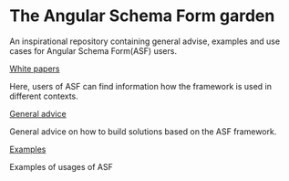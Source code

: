 # The Angular Schema Form garden
An inspirational repository containing general advise, examples and use cases for Angular Schema Form(ASF) users.


[White papers](https://github.com/OptimalBPM/angular-schema-form-garden/edit/master/white_papers/README.md)

Here, users of ASF can find information how the framework is used in different contexts.

[General advice](https://github.com/OptimalBPM/angular-schema-form-garden/edit/master/Advice.md)

General advice on how to build solutions based on the ASF framework.

[Examples](https://github.com/OptimalBPM/angular-schema-form-garden/edit/master/examples/README.md)

Examples of usages of ASF
